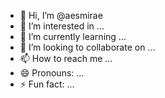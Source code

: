 - 👋 Hi, I’m @aesmirae
- 👀 I’m interested in ...
- 🌱 I’m currently learning ...
- 💞️ I’m looking to collaborate on ...
- 📫 How to reach me ...
- 😄 Pronouns: ...
- ⚡ Fun fact: ...

<!---
aesmirae/aesmirae is a ✨ special ✨ repository because its `README.md` (this file) appears on your GitHub profile.
You can click the Preview link to take a look at your changes.
--->
